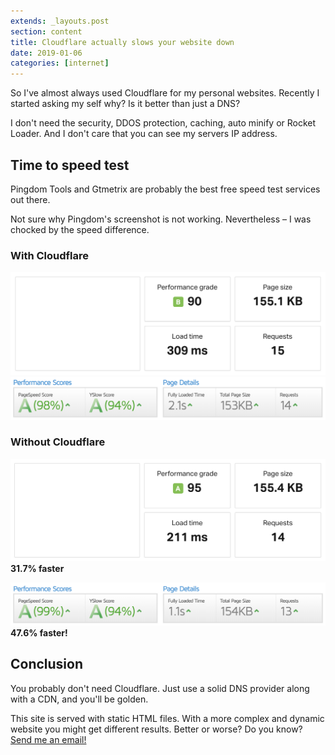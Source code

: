 ```yaml
---
extends: _layouts.post
section: content
title: Cloudflare actually slows your website down
date: 2019-01-06
categories: [internet]
---
```


So I've almost always used Cloudflare for my personal websites. Recently I started asking my self why? Is it better than just a DNS?

I don't need the security, DDOS protection, caching, auto minify or Rocket Loader. And I don't care that you can see my servers IP address.

## Time to speed test
Pingdom Tools and Gtmetrix are probably the best free speed test services out there.

Not sure why Pingdom's screenshot is not working. Nevertheless – I was chocked by the speed difference.

### With Cloudflare
![Pingdom Tools speed test with Cloudflare](/assets/images/cloudflare-speed/pingdom-with-cloudflare.png)
![GTmetrix speed test with Cloudflare](/assets/images/cloudflare-speed/gtmetrix-with-cloudflare.png)

### Without Cloudflare
![Pingdom Tools speed test without Cloudflare](/assets/images/cloudflare-speed/pingdom-without-cloudflare.png)
**31.7% faster**  

![GTmetrix speed test without Cloudflare](/assets/images/cloudflare-speed/gtmetrix-without-cloudflare.png)
**47.6% faster!**  

## Conclusion
You probably don't need Cloudflare. Just use a solid DNS provider along with a CDN, and you'll be golden. 

This site is served with static HTML files. With a more complex and dynamic website you might get different results. Better or worse? Do you know? [Send me an email!](mailto:hej@robin.se)  